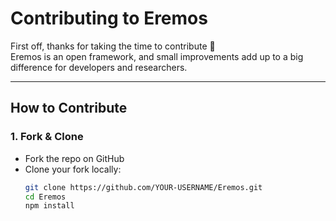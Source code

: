 # Contributing to Eremos

First off, thanks for taking the time to contribute 💛  
Eremos is an open framework, and small improvements add up to a big difference for developers and researchers.

---

## How to Contribute

### 1. Fork & Clone
- Fork the repo on GitHub
- Clone your fork locally:
  ```bash
  git clone https://github.com/YOUR-USERNAME/Eremos.git
  cd Eremos
  npm install